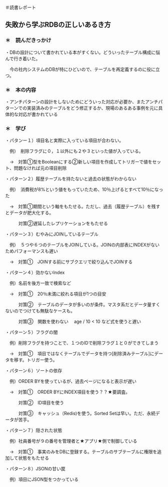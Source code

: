＃読書レポート

## 失敗から学ぶRDBの正しいあるき方

### ＊　読んだきっかけ

・DBの設計について書かれている本がすくない。どういったテーブル構成に悩んで行き着いた。

　今の社内システムのDBが特にひどいので、テーブルを再定義するのに役に立つ。

### ＊　本の内容

・アンチパターンの設計をしないためにどういった対応が必要か、またアンチパターンでの実装済みのテーブルをどう修正するか、現場のあるある事例を元に具体的な対応が書かれている

### ＊　学び

・パタンー１）項目名と実際に入っている項目が合わない。

　例）　削除フラグに０，１以外にも２や３といった値が入っている。

　→　対策①型をBooleanにする②新しい項目を作成してトリガーで値をセット、問題なければ元の項目削除

・パターン２）履歴テーブルを持たないと過去の状態がわからない

　例）　消費税が8%という値をもっていたため、10％上げるとすべて10％になった

　→　対策①期間という軸をもたせる。ただし、過去（履歴テーブル）を残すとデータが肥大化する。

　　　対策②遅延したレプリケーションをもたせる

・パターン３）むやみにJOINしているテーブル

　例）　５つや６つのテーブルをJOINしている。JOINの内部表にINDEXがないためパフォーマンスも遅い

　→　対策①　JOINする前にサブクエリで絞り込んでJOINする

・パターン４）効かないIndex

　例）名前を後方一致で検索など

　→　対策①　20％未満に絞れる項目が1つの目安

　　　対策②　テーブルのデータが多いのが条件。マスタ系だとデータ量すくないのでつけても無駄なケースも。

　　　対策③　関数を使わない　 age / 10 < 10 など式を使うと遅い

・パターン５）フラグの闇

　例）削除フラグを持つことで、１つのIDで削除フラグ１と０ができてしまう

　→　対策①　項目ではなくテーブルでデータを持つ[削除済みテーブル]にデータを移す。トリガー使う。

・パターン６）ソートの依存

　例）ORDER BYを使っているが、過去ページになると表示が遅い

　→　対策①　ORDER BYにINDEX項目を使う？？★要調査。

　　　対策②　ID項目を使う

　　　対策③　キャッシュ（Redis)を使う。Sorted Setは早い。ただ、永続データが苦手。

・パターン７）隠された状態

　例）社員番号が９の番号を管理者と★アプリ★側で制御している

　→　対策①　事実のみをDBに登録する。テーブルのサブテーブルに権限を追加して状態をもたせる

・パターン８）JSONの甘い罠

　例）項目にJSON型をつかっている